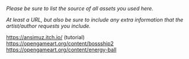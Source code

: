 *Please be sure to list the source of all assets you used here.*

*At least a URL, but also be sure to include any extra information that the artist/author requests you include.*



https://ansimuz.itch.io/ (tutorial)
https://opengameart.org/content/bossship2
https://opengameart.org/content/energy-ball